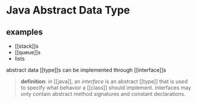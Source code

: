 # Java Abstract Data Type

## examples

- [[stack]]s
- [[queue]]s
- lists

abstract data [[type]]s can be implemented through [[interface]]s

> **definition**: in [[java]], an _interface_ is an abstract [[type]] that is used to specify what behavior a [[class]] should implement. interfaces may only contain abstract method signatures and constant declarations.
